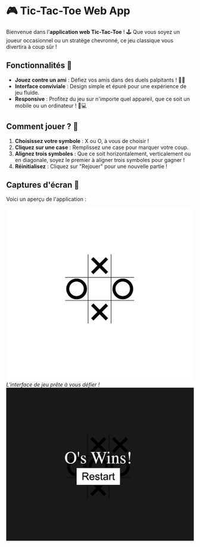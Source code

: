 # 🎮 Tic-Tac-Toe Web App

Bienvenue dans l'**application web Tic-Tac-Toe** ! 🕹️ Que vous soyez un joueur occasionnel ou un stratège chevronné, ce jeu classique vous divertira à coup sûr !

## Fonctionnalités 🌟
- **Jouez contre un ami** : Défiez vos amis dans des duels palpitants ! 🤜🤛
- **Interface conviviale** : Design simple et épuré pour une expérience de jeu fluide.
- **Responsive** : Profitez du jeu sur n'importe quel appareil, que ce soit un mobile ou un ordinateur ! 📱💻

## Comment jouer ? 🎲
1. **Choisissez votre symbole** : X ou O, à vous de choisir !
2. **Cliquez sur une case** : Remplissez une case pour marquer votre coup.
3. **Alignez trois symboles** : Que ce soit horizontalement, verticalement ou en diagonale, soyez le premier à aligner trois symboles pour gagner !
4. **Réinitialisez** : Cliquez sur "Rejouer" pour une nouvelle partie !

## Captures d'écran 📸
Voici un aperçu de l'application :

![Interface principale](screenshots/1.png)
*L'interface de jeu prête à vous défier !*
![Interface principale](screenshots/2.png)
